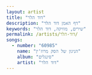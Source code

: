 ```yaml
---
layout: artist
title: "דוד הלר"
description: "דף האמן דוד הלר"
keywords: "שירים, מוזיקה, דוד הלר"
permalink: /artists/דוד-הלר/
songs:
  - number: "60985"
    name: "הניגון של הסק מרוז'ין"
    album: "סינגלים"
    artist: "דוד הלר"
---
```


